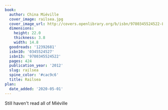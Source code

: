```yaml
---
book:
  author: China Miéville
  cover_image: railsea.jpg
  cover_image_url: http://covers.openlibrary.org/b/isbn/9780345524522-L.jpg
  dimensions:
    height: 22.0
    thickness: 3.8
    width: 14.8
  goodreads: '12392681'
  isbn10: '0345524527'
  isbn13: '9780345524522'
  pages: 424
  publication_year: '2012'
  slug: railsea
  spine_color: '#cac9c6'
  title: Railsea
plan:
  date_added: '2020-05-01'
---
```


Still haven't read all of Miéville
